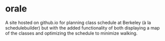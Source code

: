 # orale
A site hosted on github.io for planning class schedule at Berkeley (à la schedulebuilder) but with the added functionality of both displaying a map of the classes and optimizing the schedule to minimize walking.
